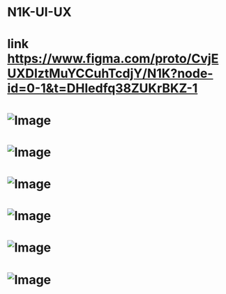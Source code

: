 # N1K-UI-UX 
# link https://www.figma.com/proto/CvjEUXDIztMuYCCuhTcdjY/N1K?node-id=0-1&t=DHledfq38ZUKrBKZ-1
# ![Image](https://github.com/user-attachments/assets/7620c46d-bc60-497e-9ff8-67d9d684cb07)

# ![Image](https://github.com/user-attachments/assets/d6aa28cd-825c-4a4c-9b4d-149098ad102b)
# ![Image](https://github.com/user-attachments/assets/b4198df1-c7ee-4ad1-b204-f4692585decc)
# ![Image](https://github.com/user-attachments/assets/1a70a915-93ba-4814-a97b-6e619bf195b8)
# ![Image](https://github.com/user-attachments/assets/1844f39b-2de9-4fb7-a070-d47ce999362c)
# ![Image](https://github.com/user-attachments/assets/21d13b16-6aec-4ad8-a49a-1d2d5bdbb2ff)
